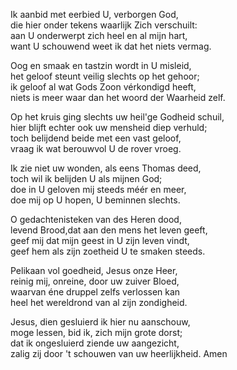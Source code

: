 Ik aanbid met eerbied U, verborgen God,\
die hier onder tekens waarlijk Zich verschuilt:\
aan U onderwerpt zich heel en al mijn hart,\
want U schouwend weet ik dat het niets vermag.

Oog en smaak en tastzin wordt in U misleid,\
het geloof steunt veilig slechts op het gehoor;\
ik geloof al wat Gods Zoon vérkondigd heeft,\
niets is meer waar dan het woord der Waarheid zelf.

Op het kruis ging slechts uw heil'ge Godheid schuil,\
hier blijft echter ook uw mensheid diep verhuld;\
toch belijdend beide met een vast geloof,\
vraag ik wat berouwvol U de rover vroeg.

Ik zie niet uw wonden, als eens Thomas deed,\
toch wil ik belijden U als mijnen God;\
doe in U geloven mij steeds méér en meer,\
doe mij op U hopen, U beminnen slechts.

O gedachtenisteken van des Heren dood,\
levend Brood,dat aan den mens het leven geeft,\
geef mij dat mijn geest in U zijn leven vindt,\
geef hem als zijn zoetheid U te smaken steeds.

Pelikaan vol goedheid, Jesus onze Heer,\
reinig mij, onreine, door uw zuiver Bloed,\
waarvan éne druppel zelfs verlossen kan\
heel het wereldrond van al zijn zondigheid.

Jesus, dien gesluierd ik hier nu aanschouw,\
moge lessen, bid ik, zich mijn grote dorst;\
dat ik ongesluierd ziende uw aangezicht,\
zalig zij door 't schouwen van uw heerlijkheid. Amen
